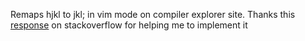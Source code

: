 Remaps hjkl to jkl; in vim mode on compiler explorer site.
Thanks this [response](https://stackoverflow.com/questions/79099129/browser-extension-modifying-sites-javascript/79106723#79106723) on stackoverflow for helping me to implement it
